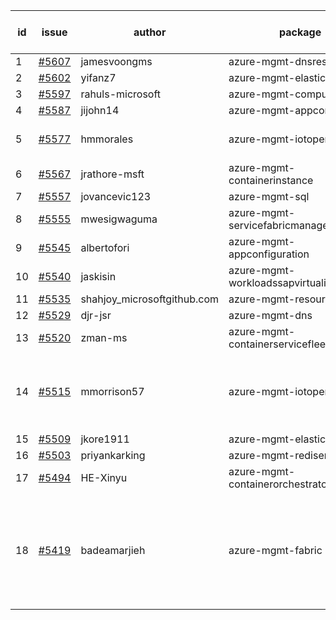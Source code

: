 | id | issue | author | package | assignee | bot advice | created date of issue | target release date | date from target |
| ------ | ------ | ------ | ------ | ------ | ------ | ------ | ------ | :-----: |
| 1 | [#5607](https://github.com/Azure/sdk-release-request/issues/5607) | jamesvoongms | azure-mgmt-dnsresolver | ChenxiJiang333 |  | 10-11 | 10-25 |  |
| 2 | [#5602](https://github.com/Azure/sdk-release-request/issues/5602) | yifanz7 | azure-mgmt-elasticsan | ChenxiJiang333 |  | 10-11 | 10-24 |  |
| 3 | [#5597](https://github.com/Azure/sdk-release-request/issues/5597) | rahuls-microsoft | azure-mgmt-computefleet | ChenxiJiang333 | TypeSpec. | 10-10 | 10-25 |  |
| 4 | [#5587](https://github.com/Azure/sdk-release-request/issues/5587) | jijohn14 | azure-mgmt-appcontainers | ChenxiJiang333 |  | 10-10 | 10-25 |  |
| 5 | [#5577](https://github.com/Azure/sdk-release-request/issues/5577) | hmmorales | azure-mgmt-iotoperations | ChenxiJiang333 | duplicated issue  <br> TypeSpec. | 10-07 | 10-25 |  |
| 6 | [#5567](https://github.com/Azure/sdk-release-request/issues/5567) | jrathore-msft | azure-mgmt-containerinstance | ChenxiJiang333 |  | 10-04 | 10-25 |  |
| 7 | [#5557](https://github.com/Azure/sdk-release-request/issues/5557) | jovancevic123 | azure-mgmt-sql | ChenxiJiang333 |  | 10-02 | 10-24 |  |
| 8 | [#5555](https://github.com/Azure/sdk-release-request/issues/5555) | mwesigwaguma | azure-mgmt-servicefabricmanagedclusters | ChenxiJiang333 |  | 10-01 | 10-25 |  |
| 9 | [#5545](https://github.com/Azure/sdk-release-request/issues/5545) | albertofori | azure-mgmt-appconfiguration | ChenxiJiang333 |  | 09-28 | 10-25 |  |
| 10 | [#5540](https://github.com/Azure/sdk-release-request/issues/5540) | jaskisin | azure-mgmt-workloadssapvirtualinstance | ChenxiJiang333 | HoldOn. TypeSpec. | 09-27 | 10-24 |  |
| 11 | [#5535](https://github.com/Azure/sdk-release-request/issues/5535) | shahjoy_microsoftgithub.com | azure-mgmt-resource | ChenxiJiang333 | HoldOn. | 09-25 | 10-25 |  |
| 12 | [#5529](https://github.com/Azure/sdk-release-request/issues/5529) | djr-jsr | azure-mgmt-dns | ChenxiJiang333 |  | 09-25 | 10-25 |  |
| 13 | [#5520](https://github.com/Azure/sdk-release-request/issues/5520) | zman-ms | azure-mgmt-containerservicefleet | ChenxiJiang333 | HoldOn. | 09-24 | 10-25 |  |
| 14 | [#5515](https://github.com/Azure/sdk-release-request/issues/5515) | mmorrison57 | azure-mgmt-iotoperations | ChenxiJiang333 | duplicated issue  <br> new comment. FirstBeta. TypeSpec. | 09-18 | 10-25 |  |
| 15 | [#5509](https://github.com/Azure/sdk-release-request/issues/5509) | jkore1911 | azure-mgmt-elastic | ChenxiJiang333 |  | 09-16 | 10-24 |  |
| 16 | [#5503](https://github.com/Azure/sdk-release-request/issues/5503) | priyankarking | azure-mgmt-redisenterprise | ChenxiJiang333 | HoldOn. | 09-13 | 10-25 |  |
| 17 | [#5494](https://github.com/Azure/sdk-release-request/issues/5494) | HE-Xinyu | azure-mgmt-containerorchestratorruntime | ChenxiJiang333 | FirstBeta. TypeSpec. | 09-13 | 10-24 |  |
| 18 | [#5419](https://github.com/Azure/sdk-release-request/issues/5419) | badeamarjieh | azure-mgmt-fabric | ChenxiJiang333 | FirstGA. TypeSpec. new version is 0.0.0, please check base branch! | 08-12 | 10-25 |  |
